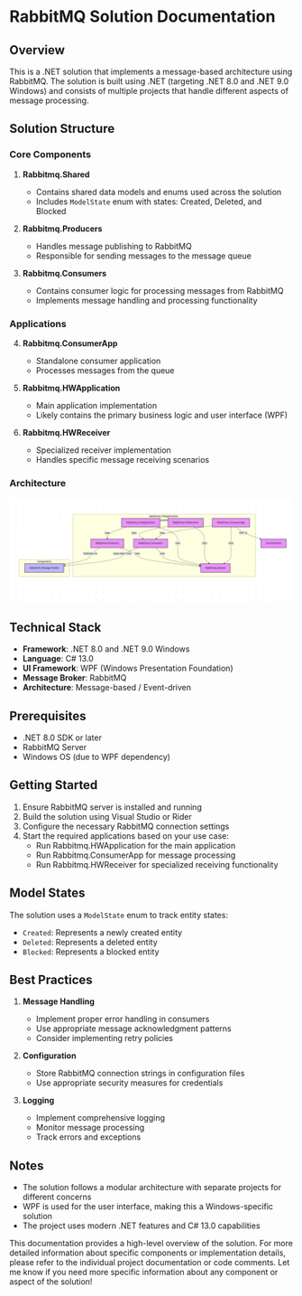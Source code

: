 
# RabbitMQ Solution Documentation

## Overview
This is a .NET solution that implements a message-based architecture using RabbitMQ. The solution is built using .NET (targeting .NET 8.0 and .NET 9.0 Windows) and consists of multiple projects that handle different aspects of message processing.

## Solution Structure

### Core Components

1. **Rabbitmq.Shared**
   - Contains shared data models and enums used across the solution
   - Includes `ModelState` enum with states: Created, Deleted, and Blocked

2. **Rabbitmq.Producers**
   - Handles message publishing to RabbitMQ
   - Responsible for sending messages to the message queue

3. **Rabbitmq.Consumers**
   - Contains consumer logic for processing messages from RabbitMQ
   - Implements message handling and processing functionality

### Applications

4. **Rabbitmq.ConsumerApp**
   - Standalone consumer application
   - Processes messages from the queue

5. **Rabbitmq.HWApplication**
   - Main application implementation
   - Likely contains the primary business logic and user interface (WPF)

6. **Rabbitmq.HWReceiver**
   - Specialized receiver implementation
   - Handles specific message receiving scenarios
   
### Architecture

![Diagram](images/Diagram.png)


## Technical Stack
- **Framework**: .NET 8.0 and .NET 9.0 Windows
- **Language**: C# 13.0
- **UI Framework**: WPF (Windows Presentation Foundation)
- **Message Broker**: RabbitMQ
- **Architecture**: Message-based / Event-driven

## Prerequisites
- .NET 8.0 SDK or later
- RabbitMQ Server
- Windows OS (due to WPF dependency)

## Getting Started
1. Ensure RabbitMQ server is installed and running
2. Build the solution using Visual Studio or Rider
3. Configure the necessary RabbitMQ connection settings
4. Start the required applications based on your use case:
   - Run Rabbitmq.HWApplication for the main application
   - Run Rabbitmq.ConsumerApp for message processing
   - Run Rabbitmq.HWReceiver for specialized receiving functionality

## Model States
The solution uses a `ModelState` enum to track entity states:
- `Created`: Represents a newly created entity
- `Deleted`: Represents a deleted entity
- `Blocked`: Represents a blocked entity

## Best Practices
1. **Message Handling**
   - Implement proper error handling in consumers
   - Use appropriate message acknowledgment patterns
   - Consider implementing retry policies

2. **Configuration**
   - Store RabbitMQ connection strings in configuration files
   - Use appropriate security measures for credentials

3. **Logging**
   - Implement comprehensive logging
   - Monitor message processing
   - Track errors and exceptions

## Notes
- The solution follows a modular architecture with separate projects for different concerns
- WPF is used for the user interface, making this a Windows-specific solution
- The project uses modern .NET features and C# 13.0 capabilities

This documentation provides a high-level overview of the solution. For more detailed information
about specific components or implementation details, please refer to the individual project documentation or code comments.
Let me know if you need more specific information about any component or aspect of the solution!
